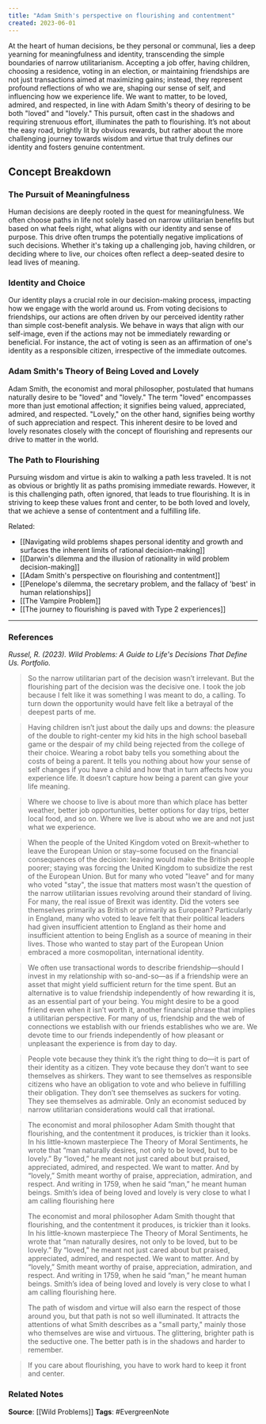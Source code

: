 ```yaml
---
title: "Adam Smith's perspective on flourishing and contentment"
created: 2023-06-01
---
```


At the heart of human decisions, be they personal or communal, lies a deep yearning for meaningfulness and identity, transcending the simple boundaries of narrow utilitarianism. Accepting a job offer, having children, choosing a residence, voting in an election, or maintaining friendships are not just transactions aimed at maximizing gains; instead, they represent profound reflections of who we are, shaping our sense of self, and influencing how we experience life. We want to matter, to be loved, admired, and respected, in line with Adam Smith's theory of desiring to be both "loved" and "lovely." This pursuit, often cast in the shadows and requiring strenuous effort, illuminates the path to flourishing. It’s not about the easy road, brightly lit by obvious rewards, but rather about the more challenging journey towards wisdom and virtue that truly defines our identity and fosters genuine contentment.

## Concept Breakdown

### The Pursuit of Meaningfulness
Human decisions are deeply rooted in the quest for meaningfulness. We often choose paths in life not solely based on narrow utilitarian benefits but based on what feels right, what aligns with our identity and sense of purpose. This drive often trumps the potentially negative implications of such decisions. Whether it's taking up a challenging job, having children, or deciding where to live, our choices often reflect a deep-seated desire to lead lives of meaning.

### Identity and Choice
Our identity plays a crucial role in our decision-making process, impacting how we engage with the world around us. From voting decisions to friendships, our actions are often driven by our perceived identity rather than simple cost-benefit analysis. We behave in ways that align with our self-image, even if the actions may not be immediately rewarding or beneficial. For instance, the act of voting is seen as an affirmation of one's identity as a responsible citizen, irrespective of the immediate outcomes.

### Adam Smith's Theory of Being Loved and Lovely
Adam Smith, the economist and moral philosopher, postulated that humans naturally desire to be "loved" and "lovely." The term "loved" encompasses more than just emotional affection; it signifies being valued, appreciated, admired, and respected. "Lovely," on the other hand, signifies being worthy of such appreciation and respect. This inherent desire to be loved and lovely resonates closely with the concept of flourishing and represents our drive to matter in the world.

### The Path to Flourishing
Pursuing wisdom and virtue is akin to walking a path less traveled. It is not as obvious or brightly lit as paths promising immediate rewards. However, it is this challenging path, often ignored, that leads to true flourishing. It is in striving to keep these values front and center, to be both loved and lovely, that we achieve a sense of contentment and a fulfilling life.

Related:
- [[Navigating wild problems shapes personal identity and growth and surfaces the inherent limits of rational decision-making]]
- [[Darwin's dilemma and the illusion of rationality in wild problem decision-making]]
- [[Adam Smith's perspective on flourishing and contentment]]
- [[Penelope's dilemma, the secretary problem, and the fallacy of 'best' in human relationships]]
- [[The Vampire Problem]]
- [[The journey to flourishing is paved with Type 2 experiences]]
--- 
### References

*Russel, R. (2023). Wild Problems: A Guide to Life's Decisions That Define Us. Portfolio.*

> So the narrow utilitarian part of the decision wasn’t irrelevant. But the flourishing part of the decision was the decisive one. I took the job because I felt like it was something I was meant to do, a calling. To turn down the opportunity would have felt like a betrayal of the deepest parts of me.

> Having children isn’t just about the daily ups and downs: the pleasure of the double to right-center my kid hits in the high school baseball game or the despair of my child being rejected from the college of their choice. Wearing a robot baby tells you something about the costs of being a parent. It tells you nothing about how your sense of self changes if you have a child and how that in turn affects how you experience life. It doesn’t capture how being a parent can give your life meaning.

> Where we choose to live is about more than which place has better weather, better job opportunities, better options for day trips, better local food, and so on. Where we live is about who we are and not just what we experience.

> When the people of the United Kingdom voted on Brexit–whether to leave the European Union or stay–some focused on the financial consequences of the decision: leaving would make the British people poorer; staying was forcing the United Kingdom to subsidize the rest of the European Union. But for many who voted "leave" and for many who voted "stay", the issue that matters most wasn't the question of the narrow utilitarian issues revolving around their standard of living. For many, the real issue of Brexit was identity. Did the voters see themselves primarily as British or primarily as European? Particularly in England, many who voted to leave felt that their political leaders had given insufficient attention to England as their home and insufficient attention to being English as a source of meaning in their lives. Those who wanted to stay part of the European Union embraced a more cosmopolitan, international identity. 

> We often use transactional words to describe friendship—should I invest in my relationship with so-and-so—as if a friendship were an asset that might yield sufficient return for the time spent. But an alternative is to value friendship independently of how rewarding it is, as an essential part of your being. You might desire to be a good friend even when it isn’t worth it, another financial phrase that implies a utilitarian perspective. For many of us, friendship and the web of connections we establish with our friends establishes who we are. We devote time to our friends independently of how pleasant or unpleasant the experience is from day to day. 

> People vote because they think it’s the right thing to do—it is part of their identity as a citizen. They vote because they don’t want to see themselves as shirkers. They want to see themselves as responsible citizens who have an obligation to vote and who believe in fulfilling their obligation. They don’t see themselves as suckers for voting. They see themselves as admirable. Only an economist seduced by narrow utilitarian considerations would call that irrational. 

> The economist and moral philosopher Adam Smith thought that flourishing, and the contentment it produces, is trickier than it looks. In his little-known masterpiece The Theory of Moral Sentiments, he wrote that “man naturally desires, not only to be loved, but to be lovely.” By “loved,” he meant not just cared about but praised, appreciated, admired, and respected. We want to matter. And by “lovely,” Smith meant worthy of praise, appreciation, admiration, and respect. And writing in 1759, when he said “man,” he meant human beings. Smith’s idea of being loved and lovely is very close to what I am calling flourishing here
> 
> The economist and moral philosopher Adam Smith thought that flourishing, and the contentment it produces, is trickier than it looks. In his little-known masterpiece The Theory of Moral Sentiments, he wrote that “man naturally desires, not only to be loved, but to be lovely.” By “loved,” he meant not just cared about but praised, appreciated, admired, and respected. We want to matter. And by “lovely,” Smith meant worthy of praise, appreciation, admiration, and respect. And writing in 1759, when he said “man,” he meant human beings. Smith’s idea of being loved and lovely is very close to what I am calling flourishing here.
> 
> The path of wisdom and virtue will also earn the respect of those around you, but that path is not so well illuminated. It attracts the attentions of what Smith describes as a "small party," mainly those who themselves are wise and virtuous. The glittering, brighter path is the seductive one. The better path is in the shadows and harder to remember. 

> If you care about flourishing, you have to work hard to keep it front and center. 

### Related Notes
**Source**: [[Wild Problems]]
**Tags**: #EvergreenNote
